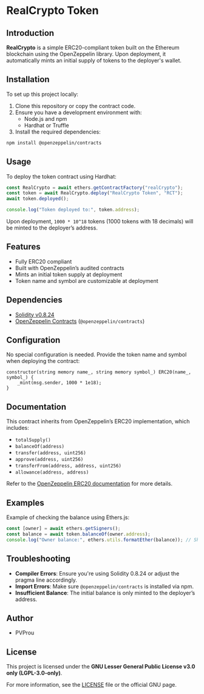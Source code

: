 # RealCrypto Token

## Introduction

**RealCrypto** is a simple ERC20-compliant token built on the Ethereum blockchain using the OpenZeppelin library. Upon deployment, it automatically mints an initial supply of tokens to the deployer's wallet.

## Installation

To set up this project locally:

1. Clone this repository or copy the contract code.
2. Ensure you have a development environment with:
   - Node.js and npm
   - Hardhat or Truffle
3. Install the required dependencies:

```bash
npm install @openzeppelin/contracts
```

## Usage

To deploy the token contract using Hardhat:

```javascript
const RealCrypto = await ethers.getContractFactory("realCrypto");
const token = await RealCrypto.deploy("RealCrypto Token", "RCT");
await token.deployed();

console.log("Token deployed to:", token.address);
```

Upon deployment, `1000 * 10^18` tokens (1000 tokens with 18 decimals) will be minted to the deployer’s address.

## Features

- Fully ERC20 compliant
- Built with OpenZeppelin’s audited contracts
- Mints an initial token supply at deployment
- Token name and symbol are customizable at deployment

## Dependencies

- [Solidity v0.8.24](https://docs.soliditylang.org/en/v0.8.24/)
- [OpenZeppelin Contracts](https://github.com/OpenZeppelin/openzeppelin-contracts) (`@openzeppelin/contracts`)

## Configuration

No special configuration is needed. Provide the token name and symbol when deploying the contract:

```solidity
constructor(string memory name_, string memory symbol_) ERC20(name_, symbol_) {
    _mint(msg.sender, 1000 * 1e18);
}
```

## Documentation

This contract inherits from OpenZeppelin’s ERC20 implementation, which includes:

- `totalSupply()`
- `balanceOf(address)`
- `transfer(address, uint256)`
- `approve(address, uint256)`
- `transferFrom(address, address, uint256)`
- `allowance(address, address)`

Refer to the [OpenZeppelin ERC20 documentation](https://docs.openzeppelin.com/contracts/4.x/api/token/erc20) for more details.

## Examples

Example of checking the balance using Ethers.js:

```javascript
const [owner] = await ethers.getSigners();
const balance = await token.balanceOf(owner.address);
console.log("Owner balance:", ethers.utils.formatEther(balance)); // Should print 1000.0 RCT
```

## Troubleshooting

- **Compiler Errors**: Ensure you're using Solidity 0.8.24 or adjust the pragma line accordingly.
- **Import Errors**: Make sure `@openzeppelin/contracts` is installed via npm.
- **Insufficient Balance**: The initial balance is only minted to the deployer’s address.

## Author

- PVProu

## License

This project is licensed under the **GNU Lesser General Public License v3.0 only (LGPL-3.0-only)**.

For more information, see the [LICENSE](https://www.gnu.org/licenses/lgpl-3.0.html) file or the official GNU page.
